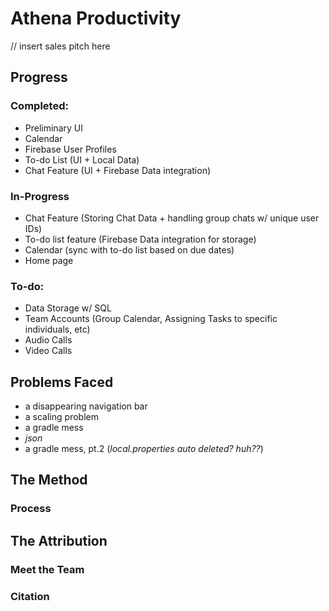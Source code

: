 # Athena Productivity

// insert sales pitch here
## Progress
### Completed: 
- Preliminary UI
- Calendar
- Firebase User Profiles
- To-do List (UI + Local Data)
- Chat Feature (UI + Firebase Data integration)

### In-Progress
- Chat Feature (Storing Chat Data + handling group chats w/ unique user IDs)
- To-do list feature (Firebase Data integration for storage)
- Calendar (sync with to-do list based on due dates)
- Home page

### To-do:
- Data Storage w/ SQL
- Team Accounts (Group Calendar, Assigning Tasks to specific individuals, etc)
- Audio Calls
- Video Calls

## Problems Faced
- a disappearing navigation bar
- a scaling problem
- a gradle mess
- _json_
- a gradle mess, pt.2 (_local.properties auto deleted? huh??_)

## The Method
### Process

## The Attribution
### Meet the Team
### Citation
